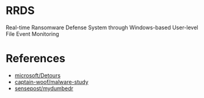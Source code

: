 # RRDS
Real-time Ransomware Defense System through Windows-based User-level File Event Monitoring




# References
- [microsoft/Detours](https://github.com/microsoft/Detours)
- [captain-woof/malware-study](https://github.com/captain-woof/malware-study/tree/main/ApiHookingDetours/ApiHookingDetours/detours)
- [sensepost/mydumbedr](https://github.com/sensepost/mydumbedr)
